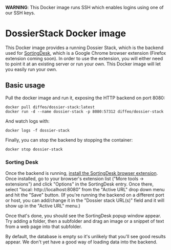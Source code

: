 **WARNING**: This Docker image runs SSH which enables logins using one of our
SSH keys.


# DossierStack Docker image

This Docker image provides a running Dossier Stack, which is the backend used
for
[SortingDesk](https://chrome.google.com/webstore/detail/sorting-desk/ikcaehokdafneaiojndpmfbimilmlnid?hl=en-US),
which is a Google Chrome browser extension (Firefox extension coming soon).
In order to use the extension, you will either need to point it at an existing
server or run your own. This Docker image will let you easily run your own.


## Basic usage

Pull the docker image and run it, exposing the HTTP backend on port 8080:

```
docker pull diffeo/dossier-stack:latest
docker run -d --name dossier-stack -p 8080:57312 diffeo/dossier-stack
```

And watch logs with:

```
docker logs -f dossier-stack
```

Finally, you can stop the backend by stopping the container:

```
docker stop dossier-stack
```


### Sorting Desk

Once the backend is running,
[install the SortingDesk browser extension](https://chrome.google.com/webstore/detail/sorting-desk/ikcaehokdafneaiojndpmfbimilmlnid?hl=en-US).
Once installed, go to your browser's extension list ("More tools ->
extensions") and click "Options" in the SortingDesk entry. Once there, select
"local: http://localhost:8080" from the "Active URL" drop down menu and hit the
"Save" button. (If you're running the backend on a different port or host, you
can add/change it in the "Dossier stack URL(s)" field and it will show up in
the "Active URL" menu.)

Once that's done, you should see the SortingDesk popup window appear. Try
adding a folder, then a subfolder and drag an image or a snippet of text from a
web page into that subfolder.

By default, the database is empty so it's unlikely that you'll see good results
appear. We don't yet have a good way of loading data into the backend.


